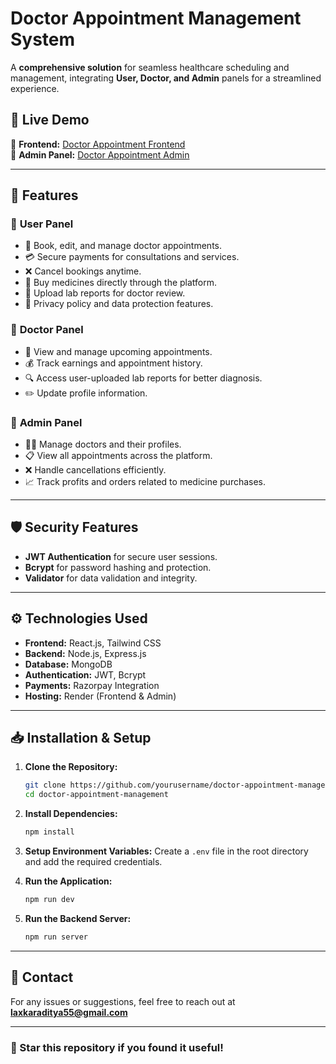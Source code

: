# Doctor Appointment Management System

A **comprehensive solution** for seamless healthcare scheduling and management, integrating **User, Doctor, and Admin** panels for a streamlined experience.

## 🚀 Live Demo
🔗 **Frontend:** [Doctor Appointment Frontend](https://doctor-appointment-frontend-3ae3.onrender.com)  
🔗 **Admin Panel:** [Doctor Appointment Admin](https://doctor-appointment-admin-38uv.onrender.com)

---

## 📌 Features
### 🔹 **User Panel**
- 📅 Book, edit, and manage doctor appointments.
- 💳 Secure payments for consultations and services.
- ❌ Cancel bookings anytime.
- 💊 Buy medicines directly through the platform.
- 📄 Upload lab reports for doctor review.
- 🔐 Privacy policy and data protection features.

### 🔹 **Doctor Panel**
- 📆 View and manage upcoming appointments.
- 💰 Track earnings and appointment history.
- 🔍 Access user-uploaded lab reports for better diagnosis.
- ✏️ Update profile information.

### 🔹 **Admin Panel**
- 👨‍⚕️ Manage doctors and their profiles.
- 📋 View all appointments across the platform.
- ❌ Handle cancellations efficiently.
- 📈 Track profits and orders related to medicine purchases.

---

## 🛡️ Security Features
- **JWT Authentication** for secure user sessions.
- **Bcrypt** for password hashing and protection.
- **Validator** for data validation and integrity.

---

## ⚙️ Technologies Used
- **Frontend:** React.js, Tailwind CSS
- **Backend:** Node.js, Express.js
- **Database:** MongoDB
- **Authentication:** JWT, Bcrypt
- **Payments:** Razorpay Integration
- **Hosting:** Render (Frontend & Admin)

---

## 📥 Installation & Setup
1. **Clone the Repository:**
   ```sh
   git clone https://github.com/yourusername/doctor-appointment-management.git
   cd doctor-appointment-management
   ```

2. **Install Dependencies:**
   ```sh
   npm install
   ```

3. **Setup Environment Variables:**
   Create a `.env` file in the root directory and add the required credentials.

4. **Run the Application:**
   ```sh
   npm run dev
   ```

5. **Run the Backend Server:**
   ```sh
   npm run server
   ```

---

## 📧 Contact
For any issues or suggestions, feel free to reach out at **laxkaraditya55@gmail.com**

---

### 🌟 Star this repository if you found it useful!
